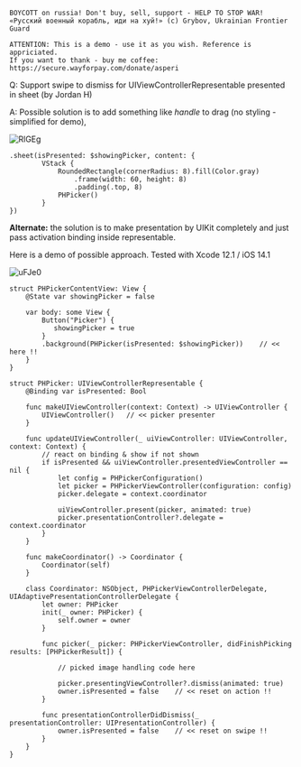 ```
BOYCOTT on russia! Don't buy, sell, support - HELP TO STOP WAR!
«Русский военный корабль, иди на хуй!» (c) Grybov, Ukrainian Frontier Guard

ATTENTION: This is a demo - use it as you wish. Reference is appriciated.
If you want to thank - buy me coffee: https://secure.wayforpay.com/donate/asperi
```

Q: Support swipe to dismiss for UIViewControllerRepresentable presented in sheet (by Jordan H)

A: Possible solution is to add something like *handle* to drag (no styling - simplified for demo),

![RlGEg](https://user-images.githubusercontent.com/62171579/174424066-f1aac538-3dff-451f-8482-9ed093853475.png)


    .sheet(isPresented: $showingPicker, content: {
    		VStack {
    			RoundedRectangle(cornerRadius: 8).fill(Color.gray)
    				.frame(width: 60, height: 8)
    				.padding(.top, 8)
    			PHPicker()
    		}
    })


**Alternate:** the solution is to make presentation by UIKit completely and just pass activation binding inside representable.

Here is a demo of possible approach. Tested with Xcode 12.1 / iOS 14.1

![uFJe0](https://user-images.githubusercontent.com/62171579/174424071-5eded376-c9ea-4e2d-a1fe-710b71161605.gif)

```
struct PHPickerContentView: View {
    @State var showingPicker = false
    
    var body: some View {
        Button("Picker") {
           showingPicker = true
        }
        .background(PHPicker(isPresented: $showingPicker))    // << here !!
    }
}

struct PHPicker: UIViewControllerRepresentable {
	@Binding var isPresented: Bool

	func makeUIViewController(context: Context) -> UIViewController {
		UIViewController()   // << picker presenter
	}
	
	func updateUIViewController(_ uiViewController: UIViewController, context: Context) {
        // react on binding & show if not shown
		if isPresented && uiViewController.presentedViewController == nil {
			let config = PHPickerConfiguration()
			let picker = PHPickerViewController(configuration: config)
			picker.delegate = context.coordinator

			uiViewController.present(picker, animated: true)
			picker.presentationController?.delegate = context.coordinator
		}
	}
	
	func makeCoordinator() -> Coordinator {
		Coordinator(self)
	}
	
	class Coordinator: NSObject, PHPickerViewControllerDelegate, UIAdaptivePresentationControllerDelegate {
		let owner: PHPicker
		init(_ owner: PHPicker) {
			self.owner = owner
		}

		func picker(_ picker: PHPickerViewController, didFinishPicking results: [PHPickerResult]) {

            // picked image handling code here
		
			picker.presentingViewController?.dismiss(animated: true)
			owner.isPresented = false    // << reset on action !!
		}
		
		func presentationControllerDidDismiss(_ presentationController: UIPresentationController) {
			owner.isPresented = false    // << reset on swipe !!
		}
	}
}
```
